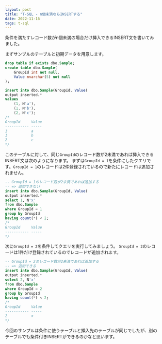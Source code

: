 ```yaml
---
layout: post
title: "T-SQL - n個未満ならINSERTする"
date: 2022-11-16
tags: t-sql
---
```


条件を満たすレコード数がn個未満の場合だけ挿入できるINSERT文を書いてみました。

まずサンプルのテーブルと初期データを用意します。

```sql
drop table if exists dbo.Sample;
create table dbo.Sample(
    GroupId int not null,
    Value nvarchar(5) not null
);

insert into dbo.Sample(GroupId, Value)
output inserted.*
values
    (1, N'a'),
    (1, N'b'),
    (2, N'c');
/*
GroupId     Value
----------- -----
1           a
1           b
2           c
*/
```

このテーブルに対して、同じ`GroupId`のレコード数が2未満であれば挿入できるINSERT文は次のようになります。
まずは`GroupId = 1`を条件にしたクエリです。`GroupId = 1`のレコードは2件登録されているので新たにレコードは追加されません。

```sql
-- GroupId = 1のレコード数が2未満であれば追加する
-- => 追加できない
insert into dbo.Sample(GroupId, Value)
output inserted.*
select 1, N'x'
from dbo.Sample
where GroupId = 1
group by GroupId
having count(*) < 2;
/*
GroupId     Value
----------- -----
*/
```

次に`GroupId = 2`を条件してクエリを実行してみましょう。
`GroupId = 2`のレコードは1件だけ登録されているのでレコードが追加されます。

```sql
-- GroupId = 2のレコード数が2未満であれば追加する
-- => 追加できる
insert into dbo.Sample(GroupId, Value)
output inserted.*
select 2, N'x'
from dbo.Sample
where GroupId = 2
group by GroupId
having count(*) < 2;
/*
GroupId     Value
----------- -----
2           x
*/
```

今回のサンプルは条件に使うテーブルと挿入先のテーブルが同じでしたが、別のテーブルでも条件付きINSERTができるのかなと思います。
